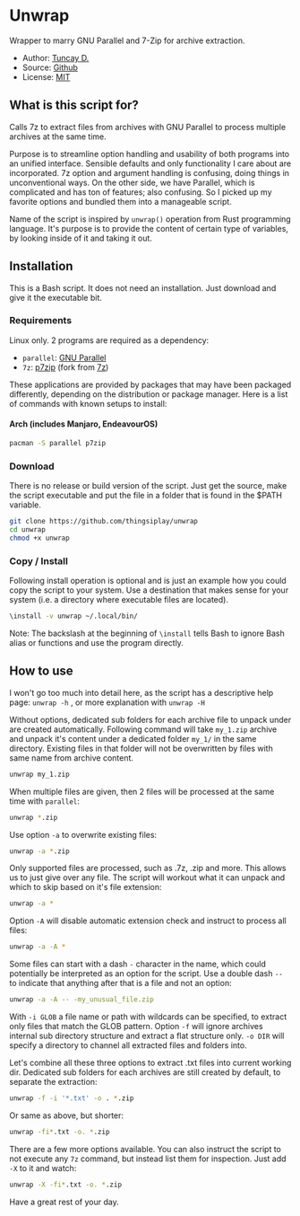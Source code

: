 # Unwrap

Wrapper to marry GNU Parallel and 7-Zip for archive extraction.

- Author: [Tuncay D.](https://github.com/thingsiplay)
- Source: [Github](https://github.com/thingsiplay/unwrap)
- License: [MIT](LICENSE)

## What is this script for?

Calls 7z to extract files from archives with GNU Parallel to process multiple
archives at the same time.

Purpose is to streamline option handling and usability of both programs into an
unified interface. Sensible defaults and only functionality I care about are
incorporated. 7z option and argument handling is confusing, doing things in
unconventional ways. On the other side, we have Parallel, which is complicated
and has ton of features; also confusing. So I picked up my favorite options and
bundled them into a manageable script.

Name of the script is inspired by `unwrap()` operation from Rust programming
language. It's purpose is to provide the content of certain type of variables,
by looking inside of it and taking it out.

## Installation

This is a Bash script. It does not need an installation. Just download and give
it the executable bit.

### Requirements

Linux only. 2 programs are required as a dependency:

- `parallel`: [GNU Parallel](https://www.gnu.org/software/parallel/)
- `7z`: [p7zip](https://github.com/p7zip-project/p7zip) (fork from [7z](https://7-zip.org/))

These applications are provided by packages that may have been packaged
differently, depending on the distribution or package manager. Here is a list
of commands with known setups to install:

#### Arch (includes Manjaro, EndeavourOS)

```bash
pacman -S parallel p7zip
```

### Download

There is no release or build version of the script. Just get the source, make
the script executable and put the file in a folder that is found in the $PATH
variable.

```bash
git clone https://github.com/thingsiplay/unwrap
cd unwrap
chmod +x unwrap
```

### Copy / Install

Following install operation is optional and is just an example how you could
copy the script to your system. Use a destination that makes sense for your
system (i.e. a directory where executable files are located).

```bash
\install -v unwrap ~/.local/bin/
```

Note: The backslash at the beginning of `\install` tells Bash to ignore Bash
alias or functions and use the program directly.

## How to use

I won't go too much into detail here, as the script has a descriptive help
page: `unwrap -h` , or more explanation with `unwrap -H`

Without options, dedicated sub folders for each archive file to unpack under
are created automatically. Following command will take `my_1.zip` archive and
unpack it's content under a dedicated folder `my_1/` in the same directory.
Existing files in that folder will not be overwritten by files with same name
from archive content.

```bash
unwrap my_1.zip
```

When multiple files are given, then 2 files will be processed at the same time
with `parallel`:

```bash
unwrap *.zip
```

Use option `-a` to overwrite existing files:

```bash
unwrap -a *.zip
```

Only supported files are processed, such as .7z, .zip and more. This allows us
to just give over any file. The script will workout what it can unpack and
which to skip based on it's file extension:

```bash
unwrap -a *
```

Option `-A` will disable automatic extension check and instruct to process all
files:

```bash
unwrap -a -A *
```

Some files can start with a dash `-` character in the name, which could
potentially be interpreted as an option for the script. Use a double dash `--`
to indicate that anything after that is a file and not an option:

```bash
unwrap -a -A -- -my_unusual_file.zip
```

With `-i GLOB` a file name or path with wildcards can be specified, to extract
only files that match the GLOB pattern. Option `-f` will ignore archives
internal sub directory structure and extract a flat structure only. `-o DIR`
will specify a directory to channel all extracted files and folders into.

Let's combine all these three options to extract .txt files into current
working dir. Dedicated sub folders for each archives are still created by
default, to separate the extraction:

```bash
unwrap -f -i '*.txt' -o . *.zip
```

Or same as above, but shorter:

```bash
unwrap -fi*.txt -o. *.zip
```

There are a few more options available. You can also instruct the script to not
execute any `7z` command, but instead list them for inspection. Just add `-X`
to it and watch:

```bash
unwrap -X -fi*.txt -o. *.zip
```

Have a great rest of your day.
